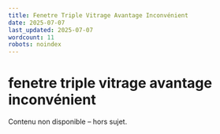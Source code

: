 ```yaml
---
title: Fenetre Triple Vitrage Avantage Inconvénient
date: 2025-07-07
last_updated: 2025-07-07
wordcount: 11
robots: noindex
---
```


# fenetre triple vitrage avantage inconvénient

Contenu non disponible – hors sujet.